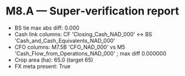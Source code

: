 # M8.A — Super‑verification report

- BS tie max abs diff: 0.000
- Cash link columns: CF 'Closing_Cash_NAD_000' ↔ BS 'Cash_and_Cash_Equivalents_NAD_000'
- CFO columns: M7.5B 'CFO_NAD_000' vs M5 'Cash_Flow_from_Operations_NAD_000' ; max diff 0.000000
- Crop area (ha): 65.0 (target 65)
- FX meta present: True